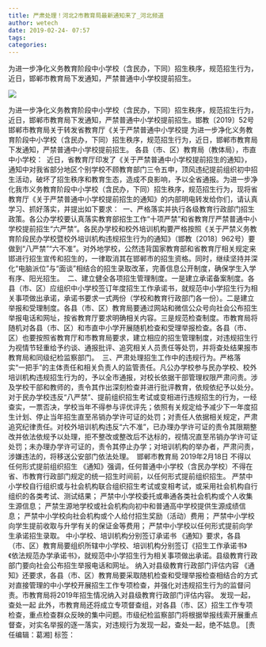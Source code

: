 ```yaml
---
title: 严肃处理！河北2市教育局最新通知来了_河北频道
author: wetech
date: 2019-02-24- 07:57
tags: 
categories: 
---
```

为进一步净化义务教育阶段中小学校（含民办，下同）招生秩序，规范招生行为，近日，邯郸市教育局下发通知，严禁普通中小学校提前招生。
<!-- more -->
                
<img align="center" border="0" src="http://p2.ifengimg.com/a/2016/0810/204c433878d5cf9size1_w16_h16.png" />
                
            
为进一步净化义务教育阶段中小学校（含民办，下同）招生秩序，规范招生行为，近日，邯郸市教育局下发通知，严禁普通中小学校提前招生。邯教〔2019〕52号邯郸市教育局关于转发省教育厅《关于严禁普通中小学校提
为进一步净化义务教育阶段中小学校（含民办，下同）招生秩序，规范招生行为，近日，邯郸市教育局下发通知，严禁普通中小学校提前招生。
各县（市、区）教育局（教体局），市直中小学校： 
近日，省教育厅印发了《关于严禁普通中小学校提前招生的通知》，通知中对我省部分地区个别学校不顾教育部门三令五申，顶风违纪提前组织初中招生活动，破坏了招生秩序和教育生态，造成不良影响，予以全省通报。为进一步净化我市义务教育阶段中小学校（含民办，下同）招生秩序，规范招生行为，现将省教育厅《关于严禁普通中小学校提前招生的通知》的内部明电转发给你们，请认真学习、抓好落实，并提出如下要求： 
一、严格落实并执行各级教育行政部门招生政策。各公办学校要认真落实教育部招生工作“十项严禁”和省教育厅严禁普通中小学校提前招生“六严禁”。各民办学校和校外培训机构要严格按照《关于严禁义务教育阶段民办学校暨校外培训机构违规招生行为的通知》（邯教〔2018〕962号）要做到“八严禁”“六不准”。对外地学校，公然违背国家教育部和省教育厅相关规定来邯进行招生宣传和招生的，一律取消其在邯郸市的招生资格。同时，继续坚持并深化“电脑派位”与“面谈”相结合的招生录取改革，完善信息公开制度，确保学生入学有序、阳光招生。 
二、建立健全各项招生管理制度。一是建立承诺备案制度。各县（市、区）应组织中小学校签订年度招生工作承诺书，就规范中小学招生行为相关事项做出承诺，承诺书要求一式两份（学校和教育行政部门各一份）。二是建立举报和受理制度。各县（市、区）教育局要通过网站和微信公众号向社会公布招生举报电话和网址，按省教育厅要求明确相关内容。三是规范检查制度。市教育局将随机对各县（市、区）和市直中小学开展随机检查和受理举报检查。各县（市、区）也要按照省教育厅和市教育局要求，建立相应的招生管理制度，对违规招生行为视情节轻重给予约谈、通报批评、追究相关人员责任等处罚，并将查处结果报市教育局和同级纪检监察部门。 
三、严肃处理招生工作中的违规行为。严格落实“一把手”的主体责任和相关负责人的监管责任。凡公办学校参与民办学校、校外培训机构违规招生行为的，予以全市通报，对校长依据干部管理权限严肃问责。涉及学校干部和教师的，责令其作出深刻检查并进行批评教育，依规依纪予以处分。对于民办学校违反“八严禁”、提前组织招生考试或变相进行违规招生的行为，一经查实，一票否决，学校当年不得参与评优评先；依照有关规定给予减少下一年度招生计划、停止当年招生直至吊销办学许可证的处罚；对责任人依据相关规定，严肃追究纪律责任。对校外培训机构违反“六不准”，已办理办学许可证的责令其限期整改并依法依规予以处理，拒不整改或整改后不达标的，视情况直至吊销办学许可证处罚；未办理办学许可证的，责令其停止办学；对培训机构的举办者，严肃问责，涉嫌违法的，将移送公安部门依法处理。 
邯郸市教育局
2019年2月18日
不得以任何形式提前组织招生
《通知》强调，任何普通中小学校（含民办学校）不得在省、市教育行政部门规定的统一招生时间前，以任何形式提前组织招生。
严禁中小学校自行组织或与社会机构联合组织招生考试或变相考试，或采用社会机构自行组织的各类考试、测试结果；
严禁中小学校委托或串通各类社会机构或个人收集生源信息；
严禁生源地学校或社会机构向初中和普通高中学校提供生源成绩信息；
严禁中小学校向社会机构或个人给付招生奖励（活动）费用；
严禁中小学校向学生提前收取与升学有关的保证金等费用；
严禁中小学校以任何形式提前向学生承诺招生录取。
中小学校、培训机构分别签订承诺书
《通知》要求，各县（市、区）教育局要组织所辖中小学校、培训机构分别签订《招生工作承诺书》《依法规范办学承诺书》，就规范中小学招生行为相关事项做出承诺。县级教育行政部门要向社会公布招生举报电话和网址。
纳入对县级教育行政部门评估内容
《通知》还要求，各县（市、区）教育局要采取随机检查和受理举报检查相结合的方式对直接管理的中小学校开展招生工作专项检查，并强化对违规招生行为的监督问责。市教育局将2019年招生情况纳入对县级教育行政部门评估内容。
发现一起，查处一起
此外，市教育局还将成立专项督查组，对各县（市、区）招生工作专项检查，重点检查群众反映的集中问题。市级纪检监察部门将根据举报线索开展重点督查，对实名举报的逐一落实，对违规行为发现一起，查处一起，绝不姑息。
[责任编辑：葛湘]
标签：
 
 
 
             
